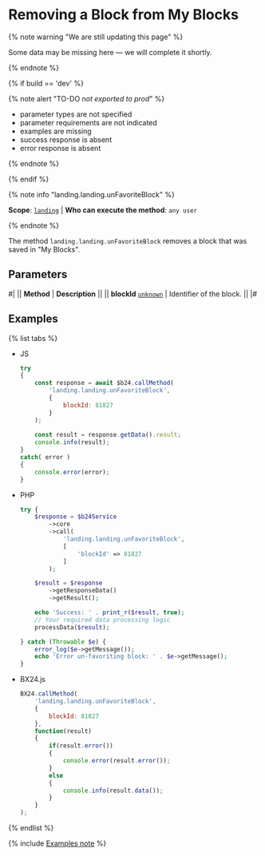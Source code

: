 # Removing a Block from My Blocks

{% note warning "We are still updating this page" %}

Some data may be missing here — we will complete it shortly.

{% endnote %}

{% if build == 'dev' %}

{% note alert "TO-DO _not exported to prod_" %}

- parameter types are not specified
- parameter requirements are not indicated
- examples are missing
- success response is absent
- error response is absent

{% endnote %}

{% endif %}

{% note info "landing.landing.unFavoriteBlock" %}

**Scope**: [`landing`](../../../scopes/permissions.md) | **Who can execute the method**: `any user`

{% endnote %}

The method `landing.landing.unFavoriteBlock` removes a block that was saved in "My Blocks".

## Parameters

#|
|| **Method** | **Description** ||
|| **blockId**
[`unknown`](../../../data-types.md) | Identifier of the block. ||
|#

## Examples

{% list tabs %}

- JS

    ```js
    try
    {
    	const response = await $b24.callMethod(
    		'landing.landing.unFavoriteBlock',
    		{
    			blockId: 81827
    		}
    	);
    	
    	const result = response.getData().result;
    	console.info(result);
    }
    catch( error )
    {
    	console.error(error);
    }
    ```

- PHP

    ```php
    try {
        $response = $b24Service
            ->core
            ->call(
                'landing.landing.unFavoriteBlock',
                [
                    'blockId' => 81827
                ]
            );
    
        $result = $response
            ->getResponseData()
            ->getResult();
    
        echo 'Success: ' . print_r($result, true);
        // Your required data processing logic
        processData($result);
    
    } catch (Throwable $e) {
        error_log($e->getMessage());
        echo 'Error un-favoriting block: ' . $e->getMessage();
    }
    ```

- BX24.js

    ```js
    BX24.callMethod(
        'landing.landing.unFavoriteBlock',
        {
            blockId: 81827
        },
        function(result)
        {
            if(result.error())
            {
                console.error(result.error());
            }
            else
            {
                console.info(result.data());
            }
        }
    );
    ```

{% endlist %}

{% include [Examples note](../../../../_includes/examples.md) %}
